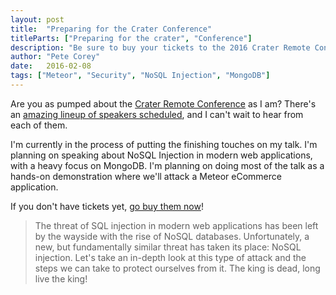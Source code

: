 ```yaml
---
layout: post
title:  "Preparing for the Crater Conference"
titleParts: ["Preparing for the crater", "Conference"]
description: "Be sure to buy your tickets to the 2016 Crater Remote Conference to hear my talk on NoSQL Injection in Modern Web Applications!"
author: "Pete Corey"
date:   2016-02-08
tags: ["Meteor", "Security", "NoSQL Injection", "MongoDB"]
---
```


Are you as pumped about the [Crater Remote Conference](http://conf.crater.io/) as I am? There's an [amazing lineup of speakers scheduled](http://conf.crater.io/#schedule), and I can't wait to hear from each of them.

I'm currently in the process of putting the finishing touches on my talk. I'm planning on speaking about NoSQL Injection in modern web applications, with a heavy focus on MongoDB. I'm planning on doing most of the talk as a hands-on demonstration where we'll attack a Meteor eCommerce application.

If you don't have tickets yet, [go buy them now](http://conf.crater.io/#tickets)!

> The threat of SQL injection in modern web applications has been left by the wayside with the rise of NoSQL databases. Unfortunately, a new, but fundamentally similar threat has taken its place: NoSQL injection. Let's take an in-depth look at this type of attack and the steps we can take to protect ourselves from it. The king is dead, long live the king!
